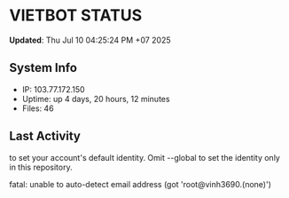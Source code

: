 # VIETBOT STATUS
**Updated**: Thu Jul 10 04:25:24 PM +07 2025

## System Info
- IP: 103.77.172.150
- Uptime: up 4 days, 20 hours, 12 minutes
- Files: 46

## Last Activity

to set your account's default identity.
Omit --global to set the identity only in this repository.

fatal: unable to auto-detect email address (got 'root@vinh3690.(none)')
